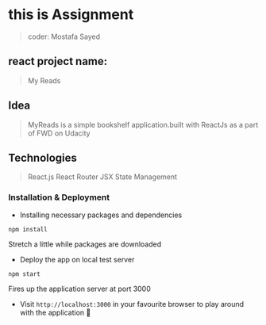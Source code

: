 # this is Assignment

> coder: Mostafa Sayed

## react project name:

> My Reads

## Idea

> MyReads is a simple bookshelf application.built with ReactJs as a part of FWD on Udacity

## Technologies

> React.js
> React Router
> JSX
> State Management

### Installation & Deployment

- Installing necessary packages and dependencies

```
npm install
```

Stretch a little while packages are downloaded

- Deploy the app on local test server

```
npm start
```

Fires up the application server at port 3000

- Visit `http://localhost:3000` in your favourite browser to play around with the application :confetti_ball:
